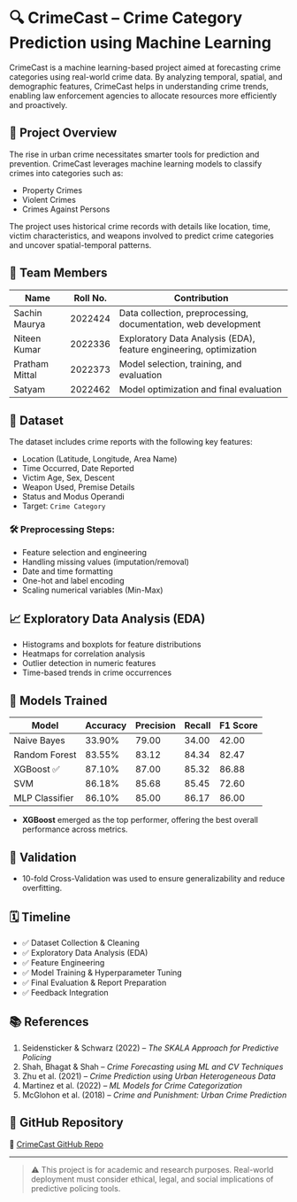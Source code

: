 # 🔍 CrimeCast – Crime Category Prediction using Machine Learning

CrimeCast is a machine learning-based project aimed at forecasting crime categories using real-world crime data. By analyzing temporal, spatial, and demographic features, CrimeCast helps in understanding crime trends, enabling law enforcement agencies to allocate resources more efficiently and proactively.

## 📌 Project Overview

The rise in urban crime necessitates smarter tools for prediction and prevention. CrimeCast leverages machine learning models to classify crimes into categories such as:
- Property Crimes
- Violent Crimes
- Crimes Against Persons

The project uses historical crime records with details like location, time, victim characteristics, and weapons involved to predict crime categories and uncover spatial-temporal patterns.

## 👥 Team Members

| Name           | Roll No. | Contribution |
|----------------|----------|--------------|
| Sachin Maurya  | 2022424  | Data collection, preprocessing, documentation, web development |
| Niteen Kumar   | 2022336  | Exploratory Data Analysis (EDA), feature engineering, optimization |
| Pratham Mittal | 2022373  | Model selection, training, and evaluation |
| Satyam         | 2022462  | Model optimization and final evaluation |

## 📂 Dataset

The dataset includes crime reports with the following key features:

- Location (Latitude, Longitude, Area Name)
- Time Occurred, Date Reported
- Victim Age, Sex, Descent
- Weapon Used, Premise Details
- Status and Modus Operandi
- Target: `Crime Category`

### 🛠 Preprocessing Steps:
- Feature selection and engineering
- Handling missing values (imputation/removal)
- Date and time formatting
- One-hot and label encoding
- Scaling numerical variables (Min-Max)

## 📈 Exploratory Data Analysis (EDA)

- Histograms and boxplots for feature distributions
- Heatmaps for correlation analysis
- Outlier detection in numeric features
- Time-based trends in crime occurrences

## 🤖 Models Trained

| Model              | Accuracy | Precision | Recall | F1 Score |
|--------------------|----------|-----------|--------|----------|
| Naive Bayes        | 33.90%   | 79.00     | 34.00  | 42.00    |
| Random Forest      | 83.55%   | 83.12     | 84.34  | 82.47    |
| XGBoost ✅          | 87.10%   | 87.00     | 85.32  | 86.88    |
| SVM                | 86.18%   | 85.68     | 85.45  | 72.60    |
| MLP Classifier     | 86.10%   | 85.00     | 86.17  | 86.00    |

- **XGBoost** emerged as the top performer, offering the best overall performance across metrics.

## 🔁 Validation

- 10-fold Cross-Validation was used to ensure generalizability and reduce overfitting.

## 🗓️ Timeline

- ✅ Dataset Collection & Cleaning
- ✅ Exploratory Data Analysis (EDA)
- ✅ Feature Engineering
- ✅ Model Training & Hyperparameter Tuning
- ✅ Final Evaluation & Report Preparation
- ✅ Feedback Integration

## 📚 References

1. Seidensticker & Schwarz (2022) – *The SKALA Approach for Predictive Policing*
2. Shah, Bhagat & Shah – *Crime Forecasting using ML and CV Techniques*
3. Zhu et al. (2021) – *Crime Prediction using Urban Heterogeneous Data*
4. Martinez et al. (2022) – *ML Models for Crime Categorization*
5. McGlohon et al. (2018) – *Crime and Punishment: Urban Crime Prediction*

## 🔗 GitHub Repository

🔗 [CrimeCast GitHub Repo](https://github.com/Sachin22424/CrimeCast)

---

> ⚠️ This project is for academic and research purposes. Real-world deployment must consider ethical, legal, and social implications of predictive policing tools.

